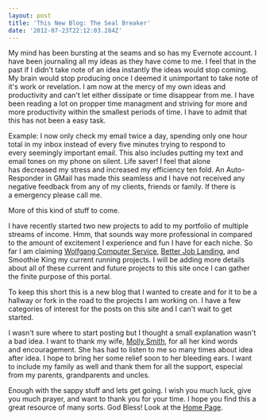 ```yaml
---
layout: post
title: 'This New Blog: The Seal Breaker'
date: '2012-07-23T22:12:03.284Z'
---
```


<p style="text-align: left;">My mind has been bursting at the seams and so has my Evernote account. I have been journaling all my ideas as they have come to me. I feel that in the past if I didn't take note of an idea instantly the ideas would stop coming. My brain would stop producing once I deemed it unimportant to take note of it's work or revelation. I am now at the mercy of my own ideas and productivity and can't let either dissipate or time disappear from me. I have been reading a lot on propper time managment and striving for more and more productivity within the smallest periods of time. I have to admit that this has not been a easy task.</p>
Example: I now only check my email twice a day, spending only one hour total in my inbox instead of every five minutes trying to respond to every seemingly important email. This also includes putting my text and email tones on my phone on silent. Life saver! I feel that alone has decreased my stress and increased my efficiency ten fold. An Auto-Responder in GMail has made this seamless and I have not received any negative feedback from any of my clients, friends or family. If there is a emergency please call me.

More of this kind of stuff to come.

I have recently started two new projects to add to my portfolio of multiple streams of income. Hmm, that sounds way more professional in compared to the amount of excitement I experience and fun I have for each niche. So far I am claiming <a title="Computer Repair &amp; Productive Computing" href="http://www.wolfgangcomputer.com" target="_blank">Wolfgang Computer Service</a>, <a title="Leadership source and Job Board" href="http://www.betterjoblanding.com" target="_blank">Better Job Landing</a>, and Smoothie King my current running projects. I will be adding more details about all of these current and future projects to this site once I can gather the finite purpose of this portal.

To keep this short this is a new blog that I wanted to create and for it to be a hallway or fork in the road to the projects I am working on. I have a few categories of interest for the posts on this site and I can't wait to get started.

I wasn't sure where to start posting but I thought a small explanation wasn't a bad idea. I want to thank my wife, <a title="Molly Smith's Blog" href="http://www.mollysmith.org" target="_blank">Molly Smith</a>, for all her kind words and encouragement. She has had to listen to me so many times about idea after idea. I hope to bring her some relief soon to her bleeding ears. I want to include my family as well and thank them for all the support, especial from my parents, grandparents and uncles.

Enough with the sappy stuff and lets get going. I wish you much luck, give you much prayer, and want to thank you for your time. I hope you find this a great resource of many sorts. God Bless! Look at the <a title="Home" href="http://www.chancesmith.org/">Home Page</a>.